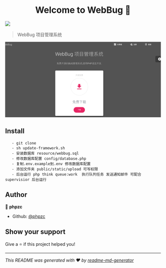 <h1 align="center">Welcome to WebBug 👋</h1>
<p>
  <img src="https://img.shields.io/badge/version-1.8-blue.svg?cacheSeconds=2592000" />
</p>

> WebBug 项目管理系统

![](resource/1.png)

## Install

```
   - git clone 
   - sh update-framework.sh
   - 安装数据库 resource/webbug.sql
   - 修改数据库配置 config/database.php
   - 复制.env.example到.env 修改数据库配置
   - 添加文件夹 public/static/upload 可写权限
   - 后台运行 php think queue:work  执行队列任务 发送通知邮件 可配合 supervisior 后台运行

```

## Author

👤 **phpzc**

* Github: [@phpzc](https://github.com/phpzc)

## Show your support

Give a ⭐️ if this project helped you!

***
_This README was generated with ❤️ by [readme-md-generator](https://github.com/kefranabg/readme-md-generator)_
